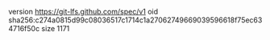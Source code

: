 version https://git-lfs.github.com/spec/v1
oid sha256:c274a0815d99c08036517c1714c1a27062749669039596618f75ec634716f50c
size 1171
